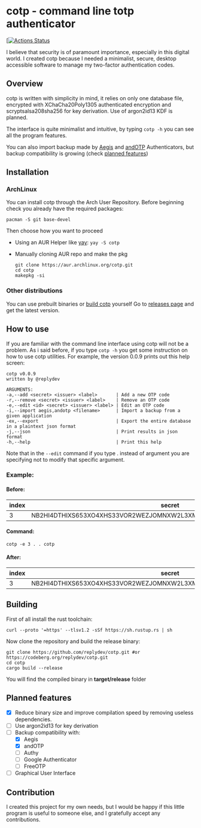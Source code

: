 
# cotp - command line totp authenticator
[[![Actions Status](https://github.com/replydev/cotp/workflows/Rust/badge.svg)]("https://github.com/replydev/cotp/actions")

I believe that security is of paramount importance, especially in this digital world. I created cotp because I needed a minimalist, secure, desktop accessible software to manage my two-factor authentication codes.

## Overview
cotp is written with simplicity in mind, it relies on only one database file, encrypted with XChaCha20Poly1305 authenticated encryption and scryptsalsa208sha256 for key derivation. Use of argon2id13 KDF is planned.

The interface is quite minimalist and intuitive, by typing `cotp -h` you can see all the program features.

You can also import backup made by [Aegis](https://github.com/beemdevelopment/Aegis) and [andOTP](https://github.com/andOTP/andOTP) Authenticators, but backup compatibility is growing (check [planned features](#planned-features))

## Installation

### ArchLinux
You can install cotp through the Arch User Repository.
Before beginning check you already have the required packages:

`pacman -S git base-devel`

Then choose how you want to proceed

- Using an AUR Helper like [yay]("https://github.com/Jguer/yay"): 
`yay -S cotp`
- Manually cloning AUR repo and make the pkg

	```
	git clone https://aur.archlinux.org/cotp.git
	cd cotp
	makepkg -si
	```
### Other distributions
You can use prebuilt binaries or [build cotp](#building) yourself
Go to [releases page](https://github.com/replydev/cotp/releases/) and get the latest version.

## How to use
If you are familiar with the command line interface using cotp will not be a problem.
As i said before, if you type `cotp -h` you get some instruction on how to use cotp utilities.
For example, the version 0.0.9 prints out this help screen:
```
cotp v0.0.9
written by @replydev

ARGUMENTS:
-a,--add <secret> <issuer> <label>       | Add a new OTP code
-r,--remove <secret> <issuer> <label>    | Remove an OTP code
-e,--edit <id> <secret> <issuer> <label> | Edit an OTP code
-i,--import aegis,andotp <filename>      | Import a backup from a given application
-ex,--export                             | Export the entire database in a plaintext json format
-j,--json                                | Print results in json format
-h,--help                                | Print this help
```
Note that in the `--edit` command if you type . instead of argument you are specifying not to modify that specific argument.
### Example:
#### Before:
|index|secret|issuer|label|
|--|--|--|--|
|3|NB2HI4DTHIXS653XO4XHS33VOR2WEZJOMNXW2L3XMF2GG2B7OY6WIULXGR3TSV3HLBRVC | Rick | Asley |
#### Command:

    cotp -e 3 . . cotp

#### After:
|index|secret|issuer|label|
|--|--|--|--|
|3|NB2HI4DTHIXS653XO4XHS33VOR2WEZJOMNXW2L3XMF2GG2B7OY6WIULXGR3TSV3HLBRVC | Rick | **cotp** |
## Building
First of all install the rust toolchain:

    curl --proto '=https' --tlsv1.2 -sSf https://sh.rustup.rs | sh

Now clone the repository and build the release binary:

    git clone https://github.com/replydev/cotp.git #or https://codeberg.org/replydev/cotp.git
    cd cotp
    cargo build --release
You will find the compiled binary in **target/release** folder

## Planned features

 - [x] Reduce binary size and improve compilation speed by removing useless dependencies.
 - [ ] Use argon2id13 for key derivation
 - [ ] Backup compatibility with:
	 - [x] Aegis
	 - [x] andOTP
	 - [ ] Authy
	 - [ ] Google Authenticator
	 - [ ] FreeOTP
 - [ ] Graphical User Interface 

## Contribution
I created this project for my own needs, but I would be happy if this little program is useful to someone else, and I gratefully accept any contributions.
